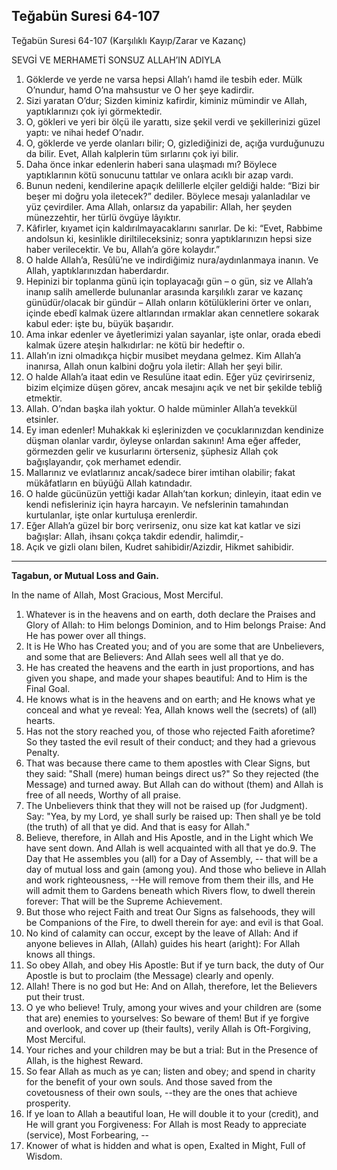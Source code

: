 
## Teğabün Suresi 64-107

Teğabün Suresi 64-107 (Karşılıklı Kayıp/Zarar ve Kazanç)

SEVGİ VE MERHAMETİ SONSUZ ALLAH’IN ADIYLA

1. Göklerde ve yerde ne varsa hepsi Allah’ı hamd ile tesbih eder. Mülk O’nundur, hamd O’na mahsustur ve O her şeye kadirdir.
2. Sizi yaratan O’dur; Sizden kiminiz kafirdir, kiminiz mümindir ve Allah, yaptıklarınızı çok iyi görmektedir.
3. O, gökleri ve yeri bir ölçü ile yarattı, size şekil verdi ve şekillerinizi güzel yaptı: ve nihai hedef O’nadır.
4. O, göklerde ve yerde olanları bilir; O, gizlediğinizi de, açığa vurduğunuzu da bilir. Evet, Allah kalplerin tüm sırlarını çok iyi bilir.
5. Daha önce inkar edenlerin haberi sana ulaşmadı mı? Böylece yaptıklarının kötü sonucunu tattılar ve onlara acıklı bir azap vardı.
6. Bunun nedeni, kendilerine apaçık delillerle elçiler geldiği halde: “Bizi bir beşer mi doğru yola iletecek?” dediler. Böylece mesajı yalanladılar ve yüz çevirdiler. Ama Allah, onlarsız da yapabilir: Allah, her şeyden münezzehtir, her türlü övgüye lâyıktır.
7. Kâfirler, kıyamet için kaldırılmayacaklarını sanırlar. De ki: “Evet, Rabbime andolsun ki, kesinlikle diriltileceksiniz; sonra yaptıklarınızın hepsi size haber verilecektir. Ve bu, Allah’a göre kolaydır.”
8. O halde Allah’a, Resûlü’ne ve indirdiğimiz nura/aydınlanmaya inanın. Ve Allah, yaptıklarınızdan haberdardır.
9. Hepinizi bir toplanma günü için toplayacağı gün – o gün, siz ve Allah’a inanıp salih amellerde bulunanlar arasında karşılıklı zarar ve kazanç günüdür/olacak bir gündür – Allah onların kötülüklerini örter ve onları, içinde ebedî kalmak üzere altlarından ırmaklar akan cennetlere sokarak kabul eder: işte bu, büyük başarıdır.
10. Ama inkar edenler ve âyetlerimizi yalan sayanlar, işte onlar, orada ebedi kalmak üzere ateşin halkıdırlar: ne kötü bir hedeftir o.
11. Allah’ın izni olmadıkça hiçbir musibet meydana gelmez. Kim Allah’a inanırsa, Allah onun kalbini doğru yola iletir: Allah her şeyi bilir.
12. O halde Allah’a itaat edin ve Resulüne itaat edin. Eğer yüz çevirirseniz, bizim elçimize düşen görev, ancak mesajını açık ve net bir şekilde tebliğ etmektir.
13. Allah. O’ndan başka ilah yoktur. O halde müminler Allah’a tevekkül etsinler.
14. Ey iman edenler! Muhakkak ki eşlerinizden ve çocuklarınızdan kendinize düşman olanlar vardır, öyleyse onlardan sakının! Ama eğer affeder, görmezden gelir ve kusurlarını örterseniz, şüphesiz Allah çok bağışlayandır, çok merhamet edendir.
15. Mallarınız ve evlatlarınız ancak/sadece birer imtihan olabilir; fakat mükâfatların en büyüğü Allah katındadır.
16. O halde gücünüzün yettiği kadar Allah’tan korkun; dinleyin, itaat edin ve kendi nefisleriniz için hayra harcayın. Ve nefslerinin tamahından kurtulanlar, işte onlar kurtuluşa erenlerdir.
17. Eğer Allah’a güzel bir borç verirseniz, onu size kat kat katlar ve sizi bağışlar: Allah, ihsanı çokça takdir edendir, halimdir,-
18. Açık ve gizli olanı bilen, Kudret sahibidir/Azizdir, Hikmet sahibidir.

---

**Tagabun, or Mutual Loss and Gain.**

In the name of Allah, Most Gracious, Most Merciful. 


1. Whatever is in the heavens and on earth, doth declare the 
Praises and Glory of Allah: 
to Him belongs Dominion, and to Him belongs Praise: And He has
power over all things.
2. It is He Who has Created you; and of you are some that are
Unbelievers, and some that are Believers: And Allah sees well
all that ye do.
3. He has created the heavens and the earth in just proportions,
and has given you shape, and made your shapes beautiful: And to
Him is the Final Goal.
4. He knows what is in the heavens and on earth; and He knows
what ye conceal and what ye reveal: Yea, Allah knows well the
(secrets) of (all) hearts.
5. Has not the story reached you, of those who rejected Faith
aforetime? So they tasted the evil result of their conduct; and
they had a grievous Penalty.
6. That was because there came to them apostles with Clear
Signs, but they said: "Shall (mere) human beings direct us?" So
they rejected (the Message) and turned away. But Allah can do
without (them) and Allah is free of all needs, Worthy of all
praise.
7. The Unbelievers think that they will not be raised up (for
Judgment). Say: "Yea, by my Lord, ye shall surly be raised up:
Then shall ye be told (the truth) of all that ye did. And that
is easy for Allah."
8. Believe, therefore, in Allah and His Apostle, and in the
Light which We have sent down. And Allah is well acquainted with
all that ye do.9. The Day that He assembles you (all) for a Day of Assembly, --
that will be a day of mutual loss and gain (among you). And
those who believe in Allah and work righteousness, --He will
remove from them their ills, and He will admit them to Gardens
beneath which Rivers flow, to dwell therein forever: That will
be the Supreme Achievement.
10. But those who reject Faith and treat Our Signs as
falsehoods, they will be Companions of the Fire, to dwell
therein for aye: and evil is that Goal.
11. No kind of calamity can occur, except by the leave of Allah:
And if anyone believes in Allah, (Allah) guides his heart
(aright): For Allah knows all things.
12. So obey Allah, and obey His Apostle: But if ye turn back,
the duty of Our Apostle is but to proclaim (the Message) clearly
and openly.
13. Allah! There is no god but He: And on Allah, therefore, let
the Believers put their trust.
14. O ye who believe! Truly, among your wives and your children
are (some that are) enemies to yourselves: So beware of them!
But if ye forgive and overlook, and cover up (their faults),
verily Allah is Oft-Forgiving, Most Merciful.
15. Your riches and your children may be but a trial: But in the
Presence of Allah, is the highest Reward.
16. So fear Allah as much as ye can; listen and obey; and spend
in charity for the benefit of your own souls. And those saved
from the covetousness of their own souls, --they are the ones
that achieve prosperity.
17. If ye loan to Allah a beautiful loan, He will double it to
your (credit), and He will grant you Forgiveness: For Allah is
most Ready to appreciate (service), Most Forbearing, --
18. Knower of what is hidden and what is open, Exalted in Might,
Full of Wisdom.